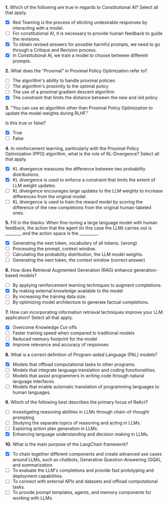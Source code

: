 **1.** Which of the following are true in regards to Constitutional AI? Select all that apply.
- [x] Red Teaming is the process of eliciting undesirable responses by interacting with a model.
- [ ] For constitutional AI, it is necessary to provide human feedback to guide the revisions.
- [x] To obtain revised answers for possible harmful prompts, we need to go through a Critique and Revision process.
- [x] In Constitutional AI, we train a model to choose between different prompts.

**2.** What does the "Proximal" in Proximal Policy Optimization refer to?
- [ ] The algorithm's ability to handle proximal policies
- [ ] The algorithm's proximity to the optimal policy
- [ ] The use of a proximal gradient descent algorithm
- [x] The constraint that limits the distance between the new and old policy

**3.** "You can use an algorithm other than Proximal Policy Optimization to update the model weights during RLHF."

Is this true or false?
- [x] True
- [ ] False

**4.** In reinforcement learning, particularly with the Proximal Policy Optimization (PPO) algorithm, what is the role of KL-Divergence? Select all that apply.
- [x] KL divergence measures the difference between two probability distributions.
- [x] KL divergence is used to enforce a constraint that limits the extent of LLM weight updates.
- [ ] KL divergence encourages large updates to the LLM weights to increase differences from the original model.
- [ ] KL divergence is used to train the reward model by scoring the difference of the new completions from the original human-labeled ones.

**5.** Fill in the blanks: When fine-tuning a large language model with human feedback, the action that the agent (in this case the LLM) carries out is ________ and the action space is the _________.
- [x] Generating the next token, vocabulary of all tokens. (wrong)
- [ ] Processing the prompt, context window.
- [ ] Calculating the probability distribution, the LLM model weights.
- [ ] Generating the next token, the context window (correct answer)

**6.** How does Retrieval Augmented Generation (RAG) enhance generation-based models?
- [ ] By applying reinforcement learning techniques to augment completions. 
- [x] By making external knowledge available to the model
- [ ] By increasing the training data size.
- [ ] By optimizing model architecture to generate factual completions.

**7.** How can incorporating information retrieval techniques improve your LLM application? Select all that apply.
- [x] Overcome Knowledge Cut-offs
- [ ] Faster training speed when compared to traditional models
- [ ] Reduced memory footprint for the model
- [x] Improve relevance and accuracy of responses

**8.** What is a correct definition of Program-aided Language (PAL) models?
- [x] Models that offload computational tasks to other programs.
- [ ] Models that integrate language translation and coding functionalities.
- [ ] Models that assist programmers in writing code through natural language interfaces.
- [ ] Models that enable automatic translation of programming languages to human languages.

**9.** Which of the following best describes the primary focus of ReAct?
- [ ] Investigating reasoning abilities in LLMs through chain-of-thought prompting.
- [ ] Studying the separate topics of reasoning and acting in LLMs.
- [ ] Exploring action plan generation in LLMs.
- [x] Enhancing language understanding and decision making in LLMs.

**10.** What is the main purpose of the LangChain framework?
- [x] To chain together different components and create advanced use cases around LLMs, such as chatbots, Generative Question-Answering (GQA), and summarization.
- [ ] To evaluate the LLM's completions and provide fast prototyping and deployment capabilities.
- [ ] To connect with external APIs and datasets and offload computational tasks.
- [ ] To provide prompt templates, agents, and memory components for working with LLMs.
